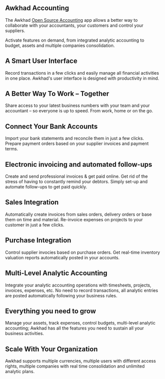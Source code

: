 Awkhad Accounting
---------------

The Awkhad <a href="https://www.awkhad.com/page/accounting">Open Source Accounting</a> app allows a better way to
collaborate with your accountants, your customers and control your suppliers.

Activate features on demand, from integrated analytic accounting to budget,
assets and multiple companies consolidation.

A Smart User Interface
----------------------

Record transactions in a few clicks and easily manage all financial activities
in one place. Awkhad's user interface is designed with productivity in mind.

A Better Way To Work – Together
-------------------------------

Share access to your latest business numbers with your team and your accountant
– so everyone is up to speed. From work, home or on the go.

Connect Your Bank Accounts
--------------------------

Import your bank statements and reconcile them in just a few clicks. Prepare
payment orders based on your supplier invoices and payment terms.

Electronic invoicing and automated follow-ups
---------------------------------------------

Create and send professional invoices & get paid online. Get rid of the stress
of having to constantly remind your debtors. Simply set-up and automate
follow-ups to get paid quickly.

Sales Integration
-----------------

Automatically create invoices from sales orders, delivery orders or base them
on time and material. Re-invoice expenses on projects to your customer in just
a few clicks.


Purchase Integration
--------------------

Control supplier invocies based on purchase orders. Get real-time inventory
valuation reports automatically posted in your accounts.

Multi-Level Analytic Accounting
-------------------------------

Integrate your analytic accounting operations with timesheets, projects,
invoices, expenses, etc. No need to record transactions, all analytic entries
are posted automatically following your business rules.

Everything you need to grow
---------------------------

Manage your assets, track expenses, control budgets, multi-level analytic
accounting; Awkhad has all the features you need to sustain all your business
activities.

Scale With Your Organization
----------------------------

Awkhad supports multiple currencies, multiple users with different access rights,
multiple companies with real time consolidation and unlimited analytic plans.

